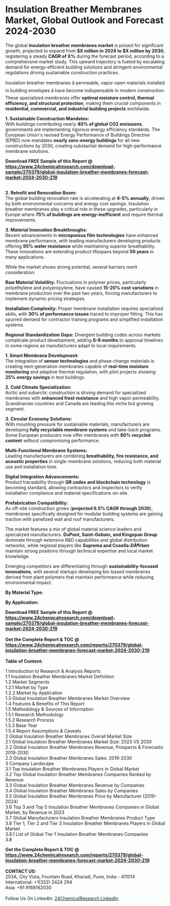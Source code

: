 <h1>Insulation Breather Membranes Market, Global Outlook and Forecast 2024-2030</h1><p>The global <strong>insulation breather membranes market</strong> is poised for significant growth, projected to expand from <strong>$X million in 2024 to $X million by 2030</strong>, registering a steady <strong>CAGR of X%</strong> during the forecast period, according to a comprehensive market study. This upward trajectory is fueled by escalating demand for energy-efficient building solutions and stringent environmental regulations driving sustainable construction practices.</p><p>Insulation breather membranes â permeable, vapor-open materials installed in building envelopes â have become indispensable in modern construction. These specialized membranes offer <strong>optimal moisture control, thermal efficiency, and structural protection</strong>, making them crucial components in <strong>residential, commercial, and industrial building projects</strong> worldwide.</p><p><strong>1. Sustainable Construction Mandates:</strong><br>
With buildings contributing nearly <strong>40% of global CO2 emissions</strong>, governments are implementing rigorous energy efficiency standards. The European Union's revised Energy Performance of Buildings Directive (EPBD) now mandates <strong>nearly zero-energy buildings</strong> for all new constructions by 2030, creating substantial demand for high-performance membrane solutions.</p><div><b>Download FREE Sample of this Report @ 
            <a href="https://www.24chemicalresearch.com/download-sample/270379/global-insulation-breather-membranes-forecast-market-2024-2030-219">
            https://www.24chemicalresearch.com/download-sample/270379/global-insulation-breather-membranes-forecast-market-2024-2030-219</a></b></div><br><p><strong>2. Retrofit and Renovation Boom:</strong><br>
The global building renovation rate is accelerating at <strong>4-5% annually</strong>, driven by both environmental concerns and energy cost savings. Insulation breather membranes play a critical role in these upgrades, particularly in Europe where <strong>75% of buildings are energy-inefficient</strong> and require thermal improvements.</p><p><strong>3. Material Innovation Breakthroughs:</strong><br>
Recent advancements in <strong>microporous film technologies</strong> have enhanced membrane performance, with leading manufacturers developing products offering <strong>95% water resistance</strong> while maintaining superior breathability. These innovations are extending product lifespans beyond <strong>50 years</strong> in many applications.</p><p>While the market shows strong potential, several barriers merit consideration:</p><p><strong>Raw Material Volatility:</strong> Fluctuations in polymer prices, particularly polyethylene and polypropylene, have caused <strong>15-20% cost variations</strong> in membrane production over the past two years, forcing manufacturers to implement dynamic pricing strategies.</p><p><strong>Installation Complexity:</strong> Proper membrane installation requires specialized skills, with <strong>30% of performance issues</strong> traced to improper fitting. This has spurred demand for contractor training programs and simplified installation systems.</p><p><strong>Regional Standardization Gaps:</strong> Divergent building codes across markets complicate product development, adding <strong>6-9 months</strong> to approval timelines in some regions as manufacturers adapt to local requirements.</p><p><strong>1. Smart Membrane Development:</strong><br>
The integration of <strong>sensor technologies</strong> and phase-change materials is creating next-generation membranes capable of <strong>real-time moisture monitoring</strong> and adaptive thermal regulation, with pilot projects showing <strong>25% energy savings</strong> in test buildings.</p><p><strong>2. Cold Climate Specialization:</strong><br>
Arctic and subarctic construction is driving demand for specialized membranes with <strong>enhanced frost resistance</strong> and high vapor permeability. Scandinavian countries and Canada are leading this niche but growing segment.</p><p><strong>3. Circular Economy Solutions:</strong><br>
With mounting pressure for sustainable materials, manufacturers are developing <strong>fully recyclable membrane systems</strong> and take-back programs. Some European producers now offer membranes with <strong>80% recycled content</strong> without compromising performance.</p><p><strong>Multi-Functional Membrane Systems:</strong><br>
	Leading manufacturers are combining <strong>breathability, fire resistance, and acoustic properties</strong> in single-membrane solutions, reducing both material use and installation time.</p><p><strong>Digital Integration Advancements:</strong><br>
	Product traceability through <strong>QR codes and blockchain technology</strong> is becoming standard, allowing contractors and inspectors to verify installation compliance and material specifications on-site.</p><p><strong>Prefabrication Compatibility:</strong><br>
	As off-site construction grows (<strong>projected 6.5% CAGR through 2030</strong>), membranes specifically designed for modular building systems are gaining traction with panelized wall and roof manufacturers.</p><p>The market features a mix of global material science leaders and specialized manufacturers. <strong>DuPont, Saint-Gobain, and Kingspan Group</strong> dominate through extensive R&amp;D capabilities and global distribution networks, while regional players like <strong>Soprema and Cosella-DÃ¶rken</strong> maintain strong positions through technical expertise and local market knowledge.</p><p>Emerging competitors are differentiating through <strong>sustainability-focused innovations</strong>, with several startups developing bio-based membranes derived from plant polymers that maintain performance while reducing environmental impact.</p><p><strong>By Material Type:</strong></p><p><strong>By Application:</strong></p><div><b>Download FREE Sample of this Report @ 
            <a href="https://www.24chemicalresearch.com/download-sample/270379/global-insulation-breather-membranes-forecast-market-2024-2030-219">
            https://www.24chemicalresearch.com/download-sample/270379/global-insulation-breather-membranes-forecast-market-2024-2030-219</a></b></div><br><div><b>Get the Complete Report & TOC @ 
            <a href="https://www.24chemicalresearch.com/reports/270379/global-insulation-breather-membranes-forecast-market-2024-2030-219">
            https://www.24chemicalresearch.com/reports/270379/global-insulation-breather-membranes-forecast-market-2024-2030-219</a></b></div><br>
            <b>Table of Content:</b><p>1 Introduction to Research & Analysis Reports<br />
    1.1 Insulation Breather Membranes Market Definition<br />
    1.2 Market Segments<br />
        1.2.1 Market by Type<br />
        1.2.2 Market by Application<br />
    1.3 Global Insulation Breather Membranes Market Overview<br />
    1.4 Features & Benefits of This Report<br />
    1.5 Methodology & Sources of Information<br />
        1.5.1 Research Methodology<br />
        1.5.2 Research Process<br />
        1.5.3 Base Year<br />
        1.5.4 Report Assumptions & Caveats<br />
2 Global Insulation Breather Membranes Overall Market Size<br />
    2.1 Global Insulation Breather Membranes Market Size: 2023 VS 2030<br />
    2.2 Global Insulation Breather Membranes Revenue, Prospects & Forecasts: 2019-2030<br />
    2.3 Global Insulation Breather Membranes Sales: 2019-2030<br />
3 Company Landscape<br />
    3.1 Top Insulation Breather Membranes Players in Global Market<br />
    3.2 Top Global Insulation Breather Membranes Companies Ranked by Revenue<br />
    3.3 Global Insulation Breather Membranes Revenue by Companies<br />
    3.4 Global Insulation Breather Membranes Sales by Companies<br />
    3.5 Global Insulation Breather Membranes Price by Manufacturer (2019-2024)<br />
    3.6 Top 3 and Top 5 Insulation Breather Membranes Companies in Global Market, by Revenue in 2023<br />
    3.7 Global Manufacturers Insulation Breather Membranes Product Type<br />
    3.8 Tier 1, Tier 2 and Tier 3 Insulation Breather Membranes Players in Global Market<br />
        3.8.1 List of Global Tier 1 Insulation Breather Membranes Companies<br />
        3.8</p><div><b>Get the Complete Report & TOC @ 
            <a href="https://www.24chemicalresearch.com/reports/270379/global-insulation-breather-membranes-forecast-market-2024-2030-219">
            https://www.24chemicalresearch.com/reports/270379/global-insulation-breather-membranes-forecast-market-2024-2030-219</a></b></div><br><b>CONTACT US:</b><br>
            203A, City Vista, Fountain Road, Kharadi, Pune, India - 411014<br>
            International: +1(332) 2424 294<br>
            Asia: +91 9169162030 <br><br>
            Follow Us On LinkedIn: <a href="https://www.linkedin.com/company/24chemicalresearch/">24ChemicalResearch LinkedIn</a>